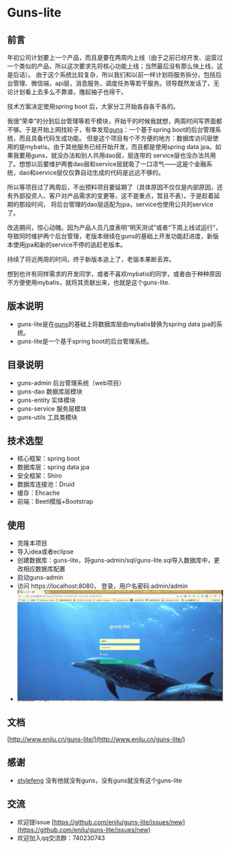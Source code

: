 # Guns-lite

## 前言

年初公司计划要上一个产品，而且是要在两周内上线（由于之前已经开发、运营过一个类似的产品，所以这次要求先将核心功能上线；当然最后没有那么快上线，这是后话）。
由于这个系统比较复杂，所以我们和以前一样计划将服务拆分，包括后台管理、微信端，api层，消息服务，调度任务等若干服务。领导既然发话了，无论计划看上去多么不靠谱，撸起袖子也得干。

技术方案决定使用spring boot 后，大家分工开始各自各干各的。

我很“荣幸”的分到后台管理等若干模块，开始干的时候我就想，两周时间写界面都不够。于是开始上网找轮子，有幸发现[guns](https://github.com/stylefeng/Guns)：一个基于spring boot的后台管理系统，而且具备代码生成功能。
但是这个项目有个不方便的地方：数据库访问层使用的是mybatis。由于其他服务已经开始开发，而且都是使用spring data jpa。如果我要用guns，就没办法和别人共用dao层，层连带的
service层也没办法共用了。想想以后要维护两套dao层和service层就吸了一口凉气——这是个金融系统，dao和service层仅仅靠自动生成的代码是远远不够的。


所以等项目过了两周后，不出预料项目要延期了（具体原因不仅仅是内部原因，还有外部投资人、客户对产品需求的变更等，这不是重点，暂且不表）。于是趁着延期的那段时间，
将后台管理的dao层适配为jpa，service也使用公共的service了。

改造期间，惊心动魄。因为产品人员几度表明“明天测试”或者“下周上线试运行”，导致同时维护两个后台管理，老版本继续在guns的基础上开发功能赶进度，新版本使用jpa和新的service不停的追赶老版本。

持续了将近两周的时间，终于新版本追上了，老版本果断丢弃。

想到也许有同样需求的开发同学，或者不喜欢mybatis的同学，或者由于种种原因不方便使用mybatis，就将其贡献出来，也就是这个guns-lite.


## 版本说明

 - guns-lite是在[guns](https://github.com/stylefeng/Guns)的基础上将数据库层由mybatis替换为spring data jpa的系统。
 - guns-lite是一个基于spring boot的后台管理系统。

## 目录说明
- guns-admin 后台管理系统（web项目）
- guns-dao 数据库层模块
- guns-entity 实体模块
- guns-service 服务层模块
- guns-utils 工具类模块

## 技术选型

- 核心框架：spring boot
- 数据库层：spring data jpa
- 安全框架：Shiro
- 数据库连接池：Druid
- 缓存：Ehcache
- 前端：Beetl模版+Bootstrap

## 使用

- 克隆本项目
- 导入idea或者eclipse
- 创建数据库：guns-lite，将guns-admin/sql/guns-lite.sql导入数据库中，更改相应数据库配置
- 启动guns-admin
- 访问 https://localhost:8080，   登录，用户名密码:admin/admin
- ![demo](docs/demo.gif)

## 文档
[http://www.enilu.cn/guns-lite/](http://www.enilu.cn/guns-lite/)
## 感谢

- [stylefeng](https://github.com/stylefeng) 没有他就没有guns，没有guns就没有这个guns-lite

## 交流
- 欢迎提issue [https://github.com/enilu/guns-lite/issues/new](https://github.com/enilu/guns-lite/issues/new)
- 欢迎加入qq交流群：740230743

